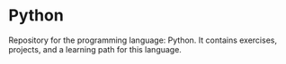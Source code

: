 # Python
Repository for the programming language: Python. It contains exercises, projects, and a learning path for this language.
